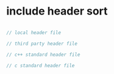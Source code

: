 # include header sort
``` cpp

// local header file

// third party header file

// c++ standard header file

// c standard header file

```